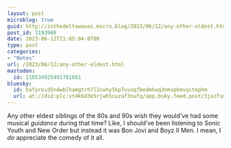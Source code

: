 ```yaml
---
layout: post
microblog: true
guid: http://inthedeltawaves.micro.blog/2023/06/12/any-other-eldest.html
post_id: 3193908
date: 2023-06-12T21:05:04-0700
type: post
categories:
- "Notes"
url: /2023/06/12/any-other-eldest.html
mastodon:
  id: 110534925491701681
bluesky:
  id: bafyreid5n4wblhamgtrh7l2cwhy5kp7uvoqfbedmhuq3nmvpbmvqitephm
  url: at://did:plc:vt4k6d3e5rjw65cuzaf3nufq/app.bsky.feed.post/3jxzfsmhhyd2w
---
```

Any other eldest siblings of the 80s and 90s wish they would’ve had some musical *guidance* during that time? Like, I should’ve been listening to Sonic Youth and New Order but instead it was Bon Jovi and Boyz II Men. I mean, I *do* appreciate the comedy of it all. 
